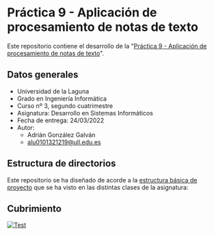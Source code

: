 # Práctica 9 - Aplicación de procesamiento de notas de texto
Este repositorio contiene el desarrollo de la "[Práctica 9 - Aplicación de procesamiento de notas de texto](https://ull-esit-inf-dsi-2122.github.io/prct06-generics-solid/)".

## Datos generales
- Universidad de la Laguna
- Grado en Ingeniería Informática 
- Curso nº 3, segundo cuatrimestre
- Asignatura: Desarrollo en Sistemas Informáticos
- Fecha de entrega: 24/03/2022
- Autor:
  - Adrián González Galván
  - alu0101321219@ull.edu.es

## Estructura de directorios
Este repositorio se ha diseñado de acorde a la [estructura básica de proyecto](https://ull-esit-inf-dsi-2122.github.io/typescript-theory/typescript-project-setup.html) que se ha visto en las distintas clases de la asignatura:

## Cubrimiento
[![Test](https://github.com/ULL-ESIT-INF-DSI-2122/ull-esit-inf-dsi-21-22-prct09-filesystem-notes-app-alu0101321219/actions/workflows/node.js.yml/badge.svg)](https://github.com/ULL-ESIT-INF-DSI-2122/ull-esit-inf-dsi-21-22-prct09-filesystem-notes-app-alu0101321219/actions/workflows/node.js.yml)